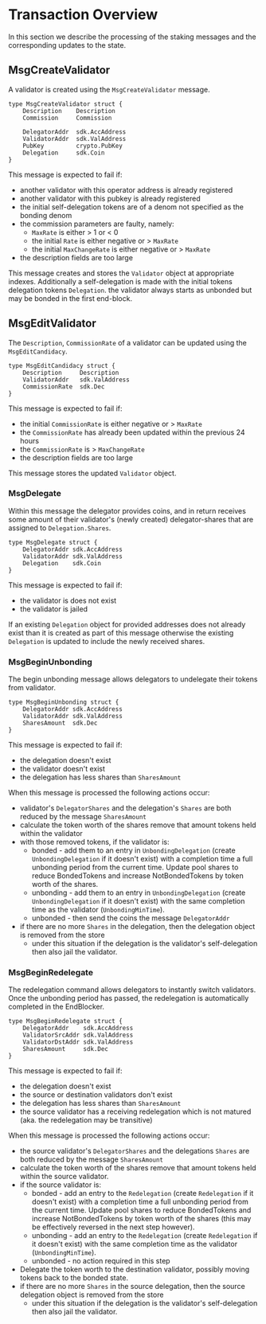 # Transaction Overview

In this section we describe the processing of the staking messages and the
corresponding updates to the state.

## MsgCreateValidator

A validator is created using the `MsgCreateValidator` message. 

```golang
type MsgCreateValidator struct {
    Description    Description
    Commission     Commission

    DelegatorAddr  sdk.AccAddress
    ValidatorAddr  sdk.ValAddress
    PubKey         crypto.PubKey
    Delegation     sdk.Coin
}
```

This message is expected to fail if: 

 - another validator with this operator address is already registered
 - another validator with this pubkey is already registered
 - the initial self-delegation tokens are of a denom not specified as the
   bonding denom 
 - the commission parameters are faulty, namely:
   - `MaxRate` is either > 1 or < 0 
   - the initial `Rate` is either negative or > `MaxRate`
   - the initial `MaxChangeRate` is either negative or > `MaxRate`
 - the description fields are too large
 
This message creates and stores the `Validator` object at appropriate
indexes.  Additionally a self-delegation is made with the initial tokens
delegation tokens `Delegation`.  the validator always starts as unbonded but
may be bonded in the first end-block. 


## MsgEditValidator

The `Description`, `CommissionRate` of a validator can be updated using the
`MsgEditCandidacy`.  

```golang
type MsgEditCandidacy struct {
    Description     Description
    ValidatorAddr   sdk.ValAddress
    CommissionRate  sdk.Dec
}
```

This message is expected to fail if: 

 - the initial `CommissionRate` is either negative or > `MaxRate`
 - the `CommissionRate` has already been updated within the previous 24 hours
 - the `CommissionRate` is > `MaxChangeRate`
 - the description fields are too large

This message stores the updated `Validator` object. 

### MsgDelegate

Within this message the delegator provides coins, and in return receives
some amount of their validator's (newly created) delegator-shares that are
assigned to `Delegation.Shares`. 

```golang
type MsgDelegate struct {
	DelegatorAddr sdk.AccAddress
	ValidatorAddr sdk.ValAddress
	Delegation    sdk.Coin
}
```

This message is expected to fail if: 

 - the validator is does not exist
 - the validator is jailed 

If an existing `Delegation` object for provided addresses does not already
exist than it is created as part of this message otherwise the existing
`Delegation` is updated to include the newly received shares. 

### MsgBeginUnbonding

The begin unbonding message allows delegators to undelegate their tokens from
validator. 

```golang
type MsgBeginUnbonding struct {
	DelegatorAddr sdk.AccAddress 
	ValidatorAddr sdk.ValAddress
	SharesAmount  sdk.Dec 
}
```

This message is expected to fail if: 

 - the delegation doesn't exist
 - the validator doesn't exist
 - the delegation has less shares than `SharesAmount`

When this message is processed the following actions occur:
 - validator's `DelegatorShares` and the delegation's `Shares` are both reduced
   by the message `SharesAmount`
 - calculate the token worth of the shares remove that amount tokens held
   within the validator 
 - with those removed tokens, if the validator is:
   - bonded - add them to an entry in `UnbondingDelegation` (create
     `UnbondingDelegation` if it doesn't exist) with a completion time a full
     unbonding period from the current time. Update pool shares to reduce
     BondedTokens and increase NotBondedTokens by token worth of the shares. 
   - unbonding - add them to an entry in `UnbondingDelegation` (create
     `UnbondingDelegation` if it doesn't exist) with the same completion time
      as the validator (`UnbondingMinTime`).
   - unbonded - then send the coins the message `DelegatorAddr`
 - if there are no more `Shares` in the delegation, then the delegation object
   is removed from the store
   - under this situation if the delegation is the validator's self-delegation 
     then also jail the validator. 

### MsgBeginRedelegate

The redelegation command allows delegators to instantly switch validators. Once
the unbonding period has passed, the redelegation is automatically completed in
the EndBlocker.

```golang
type MsgBeginRedelegate struct {
	DelegatorAddr    sdk.AccAddress 
	ValidatorSrcAddr sdk.ValAddress 
	ValidatorDstAddr sdk.ValAddress
	SharesAmount     sdk.Dec
}
```

This message is expected to fail if: 

 - the delegation doesn't exist
 - the source or destination validators don't exist
 - the delegation has less shares than `SharesAmount`
 - the source validator has a receiving redelegation which
   is not matured (aka. the redelegation may be transitive) 

When this message is processed the following actions occur:
 - the source validator's `DelegatorShares` and the delegations `Shares` are
   both reduced by the message `SharesAmount`
 - calculate the token worth of the shares remove that amount tokens held
   within the source validator. 
 - if the source validator is:
   - bonded - add an entry to the `Redelegation` (create
     `Redelegation` if it doesn't exist) with a completion time a full
     unbonding period from the current time. Update pool shares to reduce
     BondedTokens and increase NotBondedTokens by token worth of the shares
     (this may be effectively reversed in the next step however). 
   - unbonding - add an entry to the `Redelegation` (create `Redelegation` if
     it doesn't exist) with the same completion time as the validator
     (`UnbondingMinTime`).
   - unbonded - no action required in this step
 - Delegate the token worth to the destination validator, possibly moving 
   tokens back to the bonded state. 
 - if there are no more `Shares` in the source delegation, then the source
   delegation object is removed from the store
   - under this situation if the delegation is the validator's self-delegation
     then also jail the validator. 
